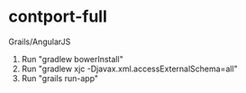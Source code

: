# contport-full
Grails/AngularJS

1. Run "gradlew bowerInstall"
2. Run "gradlew xjc -Djavax.xml.accessExternalSchema=all"
3. Run "grails run-app"
